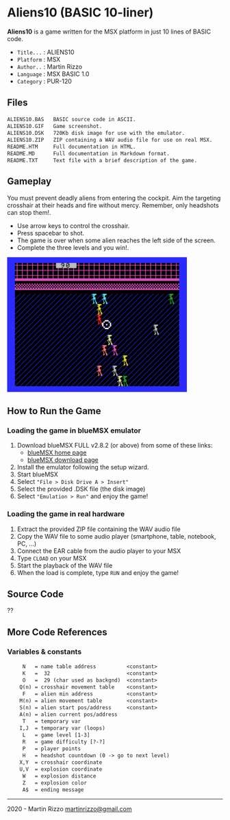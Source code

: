 Aliens10 (BASIC 10-liner)
=========================

**Aliens10** is a game written for the MSX platform in just 10 lines of BASIC code.

* `Title...` : ALIENS10
* `Platform` : MSX
* `Author..` : Martin Rizzo
* `Language` : MSX BASIC 1.0
* `Category` : PUR-120

Files
-----

    ALIENS10.BAS   BASIC source code in ASCII.
    ALIENS10.GIF   Game screenshot.
    ALIENS10.DSK   720Kb disk image for use with the emulator.
    ALIENS10.ZIP   ZIP containing a WAV audio file for use on real MSX.
    README.HTM     Full documentation in HTML.
    README.MD      Full documentation in Markdown format.
    README.TXT     Text file with a brief description of the game.


Gameplay
--------

You must prevent deadly aliens from entering the cockpit. Aim the targeting crosshair at their heads and fire without mercy. Remember, only headshots can stop them!.

 - Use arrow keys to control the crosshair.
 - Press spacebar to shot.
 - The game is over when some alien reaches the left side of the screen.
 - Complete the three levels and you win!.

<img src="ALIENS10.GIF" alt="ALIENS10" width="420"/>


How to Run the Game
-------------------

### Loading the game in blueMSX emulator

  1. Download blueMSX FULL v2.8.2 (or above) from some of these links:
      * [blueMSX home page    ]( http://www.bluemsx.com/ )
      * [blueMSX download page]( http://bluemsx.msxblue.com/download.html )
  2. Install the emulator following the setup wizard.
  3. Start blueMSX
  4. Select `"File > Disk Drive A > Insert"`
  5. Select the provided .DSK file (the disk image)
  6. Select `"Emulation > Run"` and enjoy the game!

### Loading the game in real hardware

  1. Extract the provided ZIP file containing the WAV audio file
  2. Copy the WAV file to some audio player (smartphone, table, notebook, PC, ...)
  3. Connect the EAR cable from the audio player to your MSX
  4. Type `CLOAD` on your MSX
  5. Start the playback of the WAV file
  6. When the load is complete, type `RUN` and enjoy the game!


Source Code
-----------

??

More Code References
--------------------

### Variables & constants

```
     N   = name table address          <constant>
     K   =  32                         <constant>
     O   =  29 (char used as backgnd)  <constant>
    Q(n) = crosshair movement table    <constant>
     F   = alien min address           <constant>
    M(n) = alien movement table        <constant>
    S(n) = alien start pos/address     <constant>
    A(n) = alien current pos/address
     T   = temporary var
    I,J  = temporary var (loops)
     L   = game level [1-3]
     R   = game difficulty [?-?]
     P   = player points
     H   = headshot countdown (0 -> go to next level)
    X,Y  = crosshair coordinate
    U,V  = explosion coordinate
     W   = explosion distance
     Z   = explosion color
     A$  = ending message
```






---

2020 - Martin Rizzo <martinrizzo@gmail.com>

